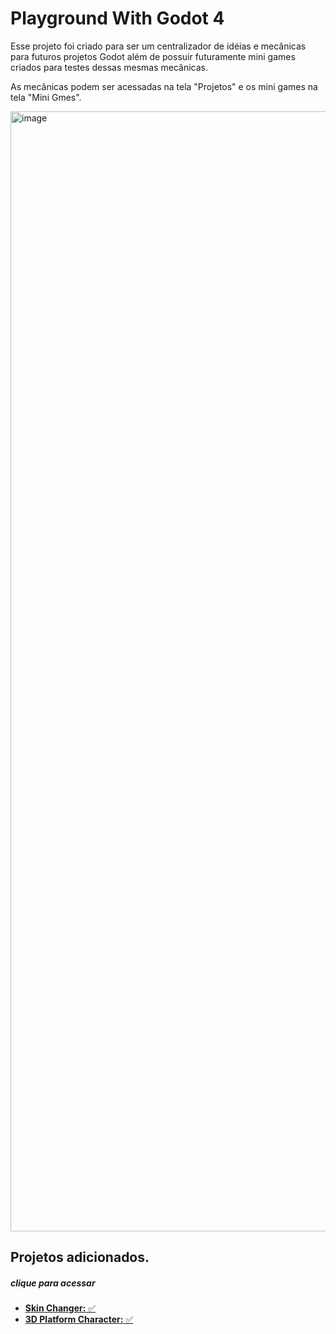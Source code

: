 # Playground With Godot 4

Esse projeto foi criado para ser um centralizador de idéias e mecânicas para futuros projetos Godot além de possuir futuramente mini games criados para testes dessas mesmas mecânicas.

As mecânicas podem ser acessadas na tela "Projetos" e os mini games na tela "Mini Gmes".



<img width="1792" alt="image" src="https://user-images.githubusercontent.com/55406858/192017073-a89f856e-39ae-4720-bd96-5e4472e06aae.png">


## Projetos adicionados.
##### clique para acessar

- [**Skin Changer:**   ✅](https://github.com/GuiJR777/PlaygroundWithGodot4/tree/master/scenes/skin_changer)
- [**3D Platform Character:**  ✅](https://github.com/GuiJR777/PlaygroundWithGodot4/blob/master/projects/third_person_platform_character)
